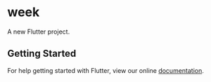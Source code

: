 # week

A new Flutter project.

## Getting Started

For help getting started with Flutter, view our online
[documentation](https://flutter.io/).
